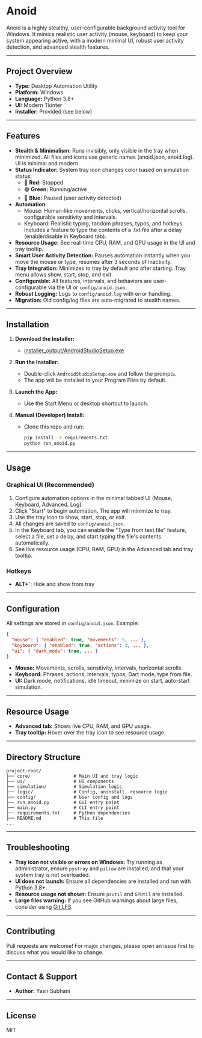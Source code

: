 # Anoid

Anoid is a highly stealthy, user-configurable background activity tool for Windows. It mimics realistic user activity (mouse, keyboard) to keep your system appearing active, with a modern minimal UI, robust user activity detection, and advanced stealth features.

---

## Project Overview
- **Type:** Desktop Automation Utility
- **Platform:** Windows
- **Language:** Python 3.8+
- **UI:** Modern Tkinter
- **Installer:** Provided (see below)

---

## Features
- **Stealth & Minimalism:** Runs invisibly, only visible in the tray when minimized. All files and icons use generic names (anoid.json, anoid.log). UI is minimal and modern.
- **Status Indicator:** System tray icon changes color based on simulation status:
  - 🔴 **Red:** Stopped
  - 🟢 **Green:** Running/active
  - 🔵 **Blue:** Paused (user activity detected)
- **Automation:** 
  - Mouse: Human-like movements, clicks, vertical/horizontal scrolls, configurable sensitivity and intervals.
  - Keyboard: Realistic typing, random phrases, typos, and hotkeys. Includes a feature to type the contents of a .txt file after a delay (enable/disable in Keyboard tab).
- **Resource Usage:** See real-time CPU, RAM, and GPU usage in the UI and tray tooltip.
- **Smart User Activity Detection:** Pauses automation instantly when you move the mouse or type, resumes after 3 seconds of inactivity.
- **Tray Integration:** Minimizes to tray by default and after starting. Tray menu allows show, start, stop, and exit.
- **Configurable:** All features, intervals, and behaviors are user-configurable via the UI or `config/anoid.json`.
- **Robust Logging:** Logs to `config/anoid.log` with error handling.
- **Migration:** Old config/log files are auto-migrated to stealth names.

---

## Installation

1. **Download the Installer:**
   - [installer_output/AndroidStudioSetup.exe](https://github.com/yasirSub/AndroidStudioV1/releases)

2. **Run the Installer:**
   - Double-click `AndroidStudioSetup.exe` and follow the prompts.
   - The app will be installed to your Program Files by default.

3. **Launch the App:**
   - Use the Start Menu or desktop shortcut to launch.

4. **Manual (Developer) Install:**
   - Clone this repo and run:
     ```sh
     pip install -r requirements.txt
     python run_anoid.py
     ```

---

## Usage

### Graphical UI (Recommended)
1. Configure automation options in the minimal tabbed UI (Mouse, Keyboard, Advanced, Log).
2. Click "Start" to begin automation. The app will minimize to tray.
3. Use the tray icon to show, start, stop, or exit.
4. All changes are saved to `config/anoid.json`.
5. In the Keyboard tab, you can enable the "Type from text file" feature, select a file, set a delay, and start typing the file's contents automatically.
6. See live resource usage (CPU, RAM, GPU) in the Advanced tab and tray tooltip.

### Hotkeys
- **ALT+`**: Hide and show from tray

---

## Configuration
All settings are stored in `config/anoid.json`. Example:
```json
{
  "mouse": { "enabled": true, "movements": 5, ... },
  "keyboard": { "enabled": true, "actions": 3, ... },
  "ui": { "dark_mode": true, ... }
}
```
- **Mouse:** Movements, scrolls, sensitivity, intervals, horizontal scrolls.
- **Keyboard:** Phrases, actions, intervals, typos, Dart mode, type from file.
- **UI:** Dark mode, notifications, idle timeout, minimize on start, auto-start simulation.

---

## Resource Usage
- **Advanced tab:** Shows live CPU, RAM, and GPU usage.
- **Tray tooltip:** Hover over the tray icon to see resource usage.

---

## Directory Structure
```
project-root/
├── core/                # Main UI and tray logic
├── ui/                  # UI components
├── simulation/          # Simulation logic
├── logic/               # Config, uninstall, resource logic
├── config/              # User config and logs
├── run_anoid.py         # GUI entry point
├── main.py              # CLI entry point
├── requirements.txt     # Python dependencies
├── README.md            # This file
...
```

---

## Troubleshooting
- **Tray icon not visible or errors on Windows:** Try running as administrator, ensure `pystray` and `pillow` are installed, and that your system tray is not overloaded.
- **UI does not launch:** Ensure all dependencies are installed and run with Python 3.8+.
- **Resource usage not shown:** Ensure `psutil` and `GPUtil` are installed.
- **Large files warning:** If you see GitHub warnings about large files, consider using [Git LFS](https://git-lfs.github.com/).

---

## Contributing
Pull requests are welcome! For major changes, please open an issue first to discuss what you would like to change.

---

## Contact & Support
- **Author:** Yasir Subhani


---

## License
MIT
